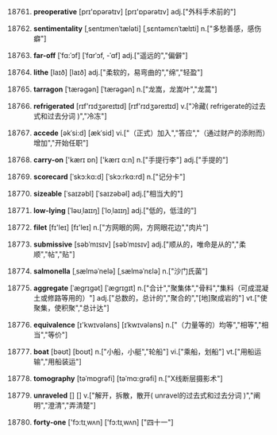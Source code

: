 18761. **preoperative**
[prɪ'ɒpərətɪv]  [prɪ'ɒpərətɪv]
adj.["外科手术前的"]  

18762. **sentimentality**
[ˌsentɪmenˈtæləti]  [ˌsɛntəmɛnˈtælɪti]
n.["多愁善感，感伤癖"]  

18763. **far-off**
[ˈfɑ:ˈɔf]  [ˈfɑrˈɔf, -ˈɑf]
adj.["遥远的","偏僻"]  

18764. **lithe**
[laɪð]  [laɪð]
adj.["柔软的，易弯曲的","绵","轻盈"]  

18765. **tarragon**
[ˈtærəgən]  [ˈtærəɡən]
n.["龙嵩，龙嵩叶","龙蒿"]  

18766. **refrigerated**
[rɪf'rɪdʒəreɪtɪd]  [rɪf'rɪdʒəreɪtɪd]
v.["冷藏( refrigerate的过去式和过去分词 )","冷冻"]  

18767. **accede**
[əkˈsi:d]  [ækˈsid]
vi.["（正式）加入","答应","（通过财产的添附而）增加","开始任职"]  

18768. **carry-on**
['kærɪ ɒn]  ['kærɪ ɑ:n]
n.["手提行李"]  adj.["手提的"]  

18769. **scorecard**
[ˈskɔ:kɑ:d]  [ˈskɔ:rkɑ:rd]
n.["记分卡"]  

18770. **sizeable**
[ˈsaɪzəbl]  [ˈsaɪzəbəl]
adj.["相当大的"]  

18771. **low-lying**
[ˈləʊˌlaɪɪŋ]  [ˈloˌlaɪɪŋ]
adj.["低的，低洼的"]  

18772. **filet**
[fɪ'leɪ]  [fɪ'leɪ]
n.["方网眼的网，方网眼花边","肉片"]  

18773. **submissive**
[səbˈmɪsɪv]  [səbˈmɪsɪv]
adj.["顺从的，唯命是从的","柔顺","帖","贴"]  

18774. **salmonella**
[ˌsælməˈnelə]  [ˌsælməˈnɛlə]
n.["沙门氏菌"]  

18775. **aggregate**
[ˈægrɪgət]  [ˈæɡrɪɡɪt]
n.["合计","聚集体","骨料","集料（可成混凝土或修路等用的）"]  adj.["总数的，总计的","聚合的","[地]聚成岩的"]  vt.["使聚集，使积聚","总计达"]  

18776. **equivalence**
[ɪ'kwɪvələns]  [ɪˈkwɪvələns]
n.["（力量等的）均等","相等","相当","等价"]  

18777. **boat**
[bəʊt]  [boʊt]
n.["小船，小艇","轮船"]  vi.["乘船，划船"]  vt.["用船运输","用船装运"]  

18778. **tomography**
[təˈmɒgrəfi]  [təˈmɑ:grəfi]
n.["X线断层摄影术"]  

18779. **unraveled**
[]  []
v.["解开，拆散，散开( unravel的过去式和过去分词 )","阐明","澄清","弄清楚"]  

18780. **forty-one**
['fɔ:tɪˌwʌn]  ['fɔ:tɪˌwʌn]
["四十一"]  

